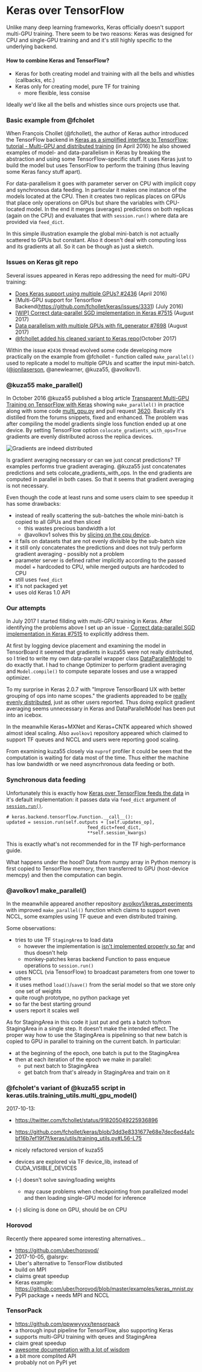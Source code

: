 # Keras over TensorFlow

Unlike many deep learning frameworks, Keras officially doesn't support multi-GPU training. There seem to be two reasons: Keras was designed for CPU and single-GPU training and and it's still highly specific to the underlying backend.

#### How to combine Keras and TensorFlow?

- Keras for both creating model and training with all the bells and whistles (callbacks, etc.)
- Keras only for creating model, pure TF for training
    - more flexible, less consise

Ideally we'd like all the bells and whistles since ours projects use that.

### Basic example from @fcholet

When François Chollet (@fchollet), the author of Keras author introduced the TensorFlow backend in [Keras as a simplified interface to TensorFlow: tutorial - Multi-GPU and distributed training](https://blog.keras.io/keras-as-a-simplified-interface-to-tensorflow-tutorial.html#multi-gpu-and-distributed-training) (in April 2016) he also showed examples of model- and data-parallelism in Keras by breaking the abstraction and using some TensorFlow-specific stuff. It uses Keras just to build the model but uses TensorFlow to perform the training (thus leaving some Keras fancy stuff apart).

For data-parallelism it goes with parameter server on CPU with implicit copy and synchronous data feeding. In particular it makes one instance of the models located at the CPU. Then it creates two replicas places on GPUs that place only operations on GPUs but share the variables with CPU-located model. In the end it merges (averages) predictions on both replicas (again on the CPU) and evaluates that with `session.run()` where data are provided via `feed_dict`.

In this simple illustration example the global mini-batch is not actually scattered to GPUs but constant. Also it doesn't deal with computing loss and its gradients at all. So it can be though as just a sketch.

### Issues on Keras git repo

Several issues appeared in Keras repo addressing the need for multi-GPU training:

- [Does Keras support using multiple GPUs? #2436](https://github.com/fchollet/keras/issues/2436) (April 2016)
- [Multi-GPU support for Tensorflow Backend(https://github.com/fchollet/keras/issues/3331) (July 2016)
- [[WIP] Correct data-parallel SGD implementation in Keras #7515](https://github.com/fchollet/keras/issues/7515) (August 2017)
- [Data parallelism with multiple GPUs with fit_generator #7698](https://github.com/fchollet/keras/issues/7698) (August 2017)
- [@fchollet added his cleaned variant to Keras repo](https://twitter.com/fchollet/status/918205049225936896)(October 2017)

Within the issue `#2436` thread evolved some code developing more practically on the example from @fchollet - function called `make_parallel()` used to replicate a model to multiple GPUs and scatter the input mini-batch. ([@jonilaserson](https://github.com/fchollet/keras/issues/2436#issuecomment-256679606), @anewlearner, @kuza55, @avolkov1).

### @kuza55 make_parallel()

In October 2016 @kuza55 published a blog article [Transparent Multi-GPU Training on TensorFlow with Keras](https://medium.com/@kuza55/transparent-multi-gpu-training-on-tensorflow-with-keras-8b0016fd9012) showing `make_parallel()` in practice along with some code [multi_gpu.py](https://github.com/kuza55/keras-extras/blob/master/utils/multi_gpu.py) and pull request [3620](https://github.com/fchollet/keras/pull/3620). Basically it's distilled from the forums snippets, fixed and enhanced. The problem was after compiling the model gradients single loss function ended up at one device. By setting TensorFlow option `colocate_gradients_with_ops=True` gradients are evenly distributed across the replica devices.

![Gradients are indeed distributed](https://user-images.githubusercontent.com/446124/29559422-5d1283c2-872f-11e7-8958-76ae068818c7.png)

Is gradient averaging necessary or can we just concat predictions? TF examples performs true gradient averaging. @kuza55 just concatenates predictions and sets colocate_gradients_with_ops. In the end gradients are computed in parallel in both cases. So that it seems that gradient averaging is not necessary.

Even though the code at least runs and some users claim to see speedup it has some drawbacks:

- instead of really scattering the sub-batches the whole mini-batch is copied to all GPUs and then sliced
    - this wastes precious bandwidth a lot
    - @avolkov1 solves this by [slicing on the cpu device](https://github.com/fchollet/keras/issues/2436#issuecomment-300913250).
- it fails on datasets that are not evenly divisible by the sub-batch size
- it still only concatenates the predictions and does not truly perform gradient averaging - possibly not a problem
- parameter server is defined rather implicitly according to the passed model + hardcoded to CPU, while merged outputs are hardcoded to CPU
- still uses `feed_dict`
- it's not packaged yet
- uses old Keras 1.0 API

### Our attempts

In July 2017 I started fillding with multi-GPU training in Keras. After identifying the problems above I set up an issue - [Correct data-parallel SGD implementation in Keras #7515](https://github.com/fchollet/keras/issues/7515) to explicitly address them.

At first by logging device placement and examining the model in TensorBoard it seemed that gradients in kuza55 were not really distributed, so I tried to write my own data-parallel wrapper class [DataParallelModel](https://github.com/rossumai/keras-multi-gpu/blob/master/keras_tf_multigpu/bzamecnik/data_parallel_model.py) to do exactly that. I had to change Optimizer to perform gradient averaging and `Model.compile()` to compute separate losses and use a wrapped optimizer.

To my surprise in Keras 2.0.7 with "Improve TensorBoard UX with better grouping of ops into name scopes." the gradients appreaded to be [really evenly distributed](https://github.com/fchollet/keras/issues/7515#issuecomment-323980530), just as other users reported. Thus doing explicit gradient averaging seems unnecessary in Keras and DataParallelModel has been put into an icebox.

In the meanwhile Keras+MXNet and Keras+CNTK appeared which showed almost ideal scaling. Also `avolkov1` repository appeared which claimed to support TF queues and NCCL and users were reporting good scaling.

From examining kuza55 closely via `nvprof` profiler it could be seen that the computation is waiting for data most of the time. Thus either the machine has low bandwidth or we need asyncrhronous data feeding or both.

### Synchronous data feeding

Unfortunately this is exactly how [Keras over TensorFlow feeds the data](https://github.com/fchollet/keras/blob/2.0.8/keras/backend/tensorflow_backend.py#L2272) in it's default implementation: it passes data via `feed_dict` argument of [`session.run()`](https://www.tensorflow.org/api_docs/python/tf/Session#run).

```
# keras.backend.tensorflow.Function.__call__():
updated = session.run(self.outputs + [self.updates_op],
                              feed_dict=feed_dict,
                              **self.session_kwargs)
```

This is exactly what's not recommended for in the TF high-performance guide.

What happens under the hood? Data from numpy array in Python memory is first copied to TensorFlow memory, then transferred to GPU (host-device memcpy) and then the computation can begin.

### @avolkov1 make_parallel()

In the meanwhile appeared another repository [avolkov1/keras_experiments](https://github.com/avolkov1/keras_experiments) with improved `make_parallel()` function which claims to support even NCCL, some examples using TF queue and even distributed training.

Some observations:

- tries to use TF `StagingArea` to load data
    - however the implementation is [isn't implemented properly so far](https://github.com/avolkov1/keras_experiments/issues/2) and thus doesn't help
    - monkey-patches keras backend Function to pass enqueue operations to `session.run()`
- uses NCCL (via TensorFlow) to broadcast parameters from one tower to others
- it uses method `load()`/`save()` from the serial model so that we store only one set of weights
- quite rough prototype, no python package yet
- so far the best starting ground
- users report it scales well

As for StagingArea in this code it just put and gets a batch to/from StagingArea in a single step. It doesn't make the intended effect. The proper way how to use the StagingArea is pipelining so that new batch is copied to GPU in parallel to training on the current batch. In particular:

- at the beginning of the epoch, one batch is put to the StagingArea
- then at each iteration of the epoch we make in parallel:
    - put next batch to StagingArea
    - get batch from that's already in StagingArea and train on it

### @fcholet's variant of @kuza55 script in keras.utils.training_utils.multi_gpu_model()

2017-10-13:

- https://twitter.com/fchollet/status/918205049225936896
- https://github.com/fchollet/keras/blob/3dd3e8331677e68e7dec6ed4a1cbf16b7ef19f7f/keras/utils/training_utils.py#L56-L75

- nicely refactored version of kuza55
- devices are explored via TF device_lib, instead of CUDA_VISIBLE_DEVICES
- (-) doesn't solve saving/loading weights
    - may cause problems when checkpointing from parallelized model and then loading single-GPU model for inference
- (-) slicing is done on GPU, should be on CPU

### Horovod

Recently there appeared some interesting alternatives...

- https://github.com/uber/horovod/
- 2017-10-05, @alsrgv:
- Uber's alternative to TensorFlow distibuted
- build on MPI
- claims great speedup
- Keras example: https://github.com/uber/horovod/blob/master/examples/keras_mnist.py
- PyPI package + needs MPI and NCCL

### TensorPack

- https://github.com/ppwwyyxx/tensorpack
- a thorough input pipeline for TensorFlow, also supporting Keras
- supports multi-GPU training with qeues and StagingArea
- claim great speedup
- [awesome documentation with a lot of wisdom](http://tensorpack.readthedocs.io/en/latest/tutorial/input-source.html)
- a bit more complited API
- probably not on PyPI yet
